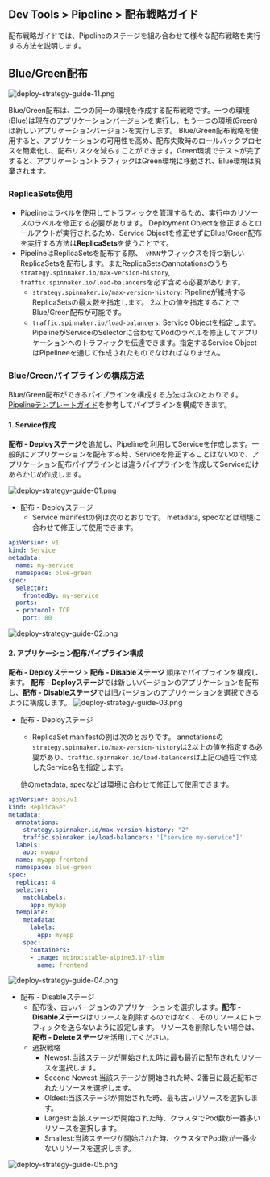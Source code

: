 ## Dev Tools > Pipeline > 配布戦略ガイド

配布戦略ガイドでは、Pipelineのステージを組み合わせて様々な配布戦略を実行する方法を説明します。

## Blue/Green配布

![deploy-strategy-guide-11.png](http://static.toastoven.net/prod_pipeline/2024-05-28/deploy-strategy-guide-11.png)

Blue/Green配布は、二つの同一の環境を作成する配布戦略です。一つの環境(Blue)は現在のアプリケーションバージョンを実行し、もう一つの環境(Green)は新しいアプリケーションバージョンを実行します。
Blue/Green配布戦略を使用すると、アプリケーションの可用性を高め、配布失敗時のロールバックプロセスを簡素化し、配布リスクを減らすことができます。Green環境でテストが完了すると、アプリケーショントラフィックはGreen環境に移動され、Blue環境は廃棄されます。

### ReplicaSets使用

- Pipelineはラベルを使用してトラフィックを管理するため、実行中のリソースのラベルを修正する必要があります。
Deployment Objectを修正するとロールアウトが実行されるため、Service Objectを修正せずにBlue/Green配布を実行する方法は**ReplicaSets**を使うことです。
- PipelineはReplicaSetsを配布する際、`-vNNN`サフィックスを持つ新しいReplicaSetsを配布します。またReplicaSetsのannotationsのうち`strategy.spinnaker.io/max-version-history`, `traffic.spinnaker.io/load-balancers`を必ず含める必要があります。
    - `strategy.spinnaker.io/max-version-history`: Pipelineが維持するReplicaSetsの最大数を指定します。 2以上の値を指定することでBlue/Green配布が可能です。
    - `traffic.spinnaker.io/load-balancers`: Service Objectを指定します。 PipelineがServiceのSelectorに合わせてPodのラベルを修正してアプリケーションへのトラフィックを伝達できます。指定するService ObjectはPipelineeを通じて作成されたものでなければなりません。

### Blue/Greenパイプラインの構成方法

Blue/Green配布ができるパイプラインを構成する方法は次のとおりです。
[Pipelineテンプレートガイド](/Dev%20Tools/Pipeline/ja/template-guide/)を参考してパイプラインを構成できます。

#### 1. Service作成

**配布 - Deployステージ**を追加し、Pipelineを利用してServiceを作成します。一般的にアプリケーションを配布する時、Serviceを修正することはないので、アプリケーション配布パイプラインとは違うパイプラインを作成してServiceだけあらかじめ作成します。

![deploy-strategy-guide-01.png](https://kr1-api-object-storage.nhncloudservice.com/v1/AUTH_2acdfabf4efe4efc8a04c00b348110c9/cdn_origin/prod_pipeline/2024-08-27/deploy-strategy-guide/deploy-strategy-guide-01.png)

- 配布 - Deployステージ
    - Service manifestの例は次のとおりです。 metadata, specなどは環境に合わせて修正して使用できます。

``` yaml
apiVersion: v1
kind: Service
metadata:
  name: my-service
  namespace: blue-green
spec:
  selector:
    frontedBy: my-service
  ports:
  - protocol: TCP
    port: 80
```

![deploy-strategy-guide-02.png](https://kr1-api-object-storage.nhncloudservice.com/v1/AUTH_2acdfabf4efe4efc8a04c00b348110c9/cdn_origin/prod_pipeline/2024-08-27/deploy-strategy-guide/deploy-strategy-guide-02.png)

#### 2. アプリケーション配布パイプライン構成

**配布 - Deployステージ** > **配布 - Disableステージ** 順序でパイプラインを構成します。 **配布 - Deployステージ**では新しいバージョンのアプリケーションを配布し、**配布 - Disableステージ**では旧バージョンのアプリケーションを選択できるように構成します。
![deploy-strategy-guide-03.png](https://kr1-api-object-storage.nhncloudservice.com/v1/AUTH_2acdfabf4efe4efc8a04c00b348110c9/cdn_origin/prod_pipeline/2024-08-27/deploy-strategy-guide/deploy-strategy-guide-03.png)

- 配布 - Deployステージ
    - ReplicaSet manifestの例は次のとおりです。 annotationsの`strategy.spinnaker.io/max-version-history`は2以上の値を指定する必要があり、`traffic.spinnaker.io/load-balancers`は上記の過程で作成したService名を指定します。

     他のmetadata, specなどは環境に合わせて修正して使用できます。

```yaml
apiVersion: apps/v1
kind: ReplicaSet
metadata:
  annotations:
    strategy.spinnaker.io/max-version-history: "2"
    traffic.spinnaker.io/load-balancers: '["service my-service"]'
  labels:
    app: myapp
  name: myapp-frontend
  namespace: blue-green
spec:
  replicas: 4
  selector:
    matchLabels:
      app: myapp
  template:
    metadata:
      labels:
        app: myapp
    spec:
      containers:
      - image: nginx:stable-alpine3.17-slim
        name: frontend
```

![deploy-strategy-guide-04.png](https://kr1-api-object-storage.nhncloudservice.com/v1/AUTH_2acdfabf4efe4efc8a04c00b348110c9/cdn_origin/prod_pipeline/2024-08-27/deploy-strategy-guide/deploy-strategy-guide-04.png)

- 配布 - Disableステージ
    - 配布後、古いバージョンのアプリケーションを選択します。**配布 - Disableステージ**はリソースを削除するのではなく、そのリソースにトラフィックを送らないように設定します。
     リソースを削除したい場合は、**配布 - Deleteステージ**を活用してください。
    - 選択戦略
        - Newest:当該ステージが開始された時に最も最近に配布されたリソースを選択します。
        - Second Newest:当該ステージが開始された時、2番目に最近配布されたリソースを選択します。
        - Oldest:当該ステージが開始された時、最も古いリソースを選択します。
        - Largest:当該ステージが開始された時、クラスタでPod数が一番多いリソースを選択します。
        - Smallest:当該ステージが開始された時、クラスタでPod数が一番少ないリソースを選択します。

![deploy-strategy-guide-05.png](https://kr1-api-object-storage.nhncloudservice.com/v1/AUTH_2acdfabf4efe4efc8a04c00b348110c9/cdn_origin/prod_pipeline/2024-08-27/deploy-strategy-guide/deploy-strategy-guide-05.png)
